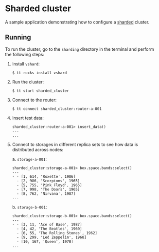 # Sharded cluster

A sample application demonstrating how to configure a [sharded](https://www.tarantool.io/en/doc/latest/concepts/sharding/) cluster.

## Running

To run the cluster, go to the `sharding` directory in the terminal and perform the following steps:

1. Install `vshard`:

   ```console
   $ tt rocks install vshard
   ```
   
2. Run the cluster:

   ```console
   $ tt start sharded_cluster
   ```

3. Connect to the router:

   ```console
   $ tt connect sharded_cluster:router-a-001
   ```

4. Insert test data:

   ```console
   sharded_cluster:router-a-001> insert_data()
   ---
   ...
   ```
   
5. Connect to storages in different replica sets to see how data is distributed across nodes:

   a. `storage-a-001`:

      ```console
      sharded_cluster:storage-a-001> box.space.bands:select()
      ---
      - - [1, 614, 'Roxette', 1986]
        - [2, 986, 'Scorpions', 1965]
        - [5, 755, 'Pink Floyd', 1965]
        - [7, 998, 'The Doors', 1965]
        - [8, 762, 'Nirvana', 1987]
      ...
      ```
   
   b. `storage-b-001`:

      ```console
      sharded_cluster:storage-b-001> box.space.bands:select()
      ---
      - - [3, 11, 'Ace of Base', 1987]
        - [4, 42, 'The Beatles', 1960]
        - [6, 55, 'The Rolling Stones', 1962]
        - [9, 299, 'Led Zeppelin', 1968]
        - [10, 167, 'Queen', 1970]
      ...
      ```
